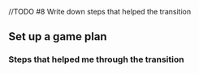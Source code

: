 //TODO #8 Write down steps that helped the transition
## Set up a game plan
### Steps that helped me through the transition